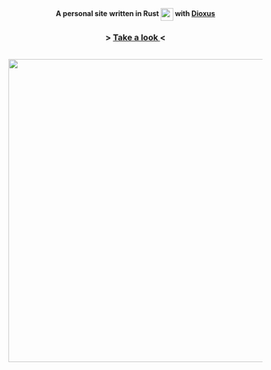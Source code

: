 <div align="center">

  <strong>A personal site</strong>
      <strong>written in Rust <img src="https://user-images.githubusercontent.com/72769566/174778672-94dcc92e-59ac-48c1-9cf6-71870482feb2.png" width="25" align="center"> with [Dioxus](https://github.com/DioxusLabs/dioxus)</strong>
  
  <h3> > <a href="https://kualta.dev/"> Take a look </a> < </h3>
  <br>

  <img src="https://user-images.githubusercontent.com/72769566/211379440-4fd6706d-6da6-4e0f-a030-d77c62f08444.png" width="600" align="center">

</div>
